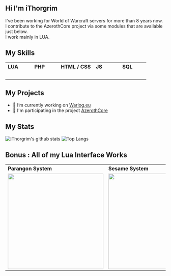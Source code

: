 ## Hi I'm iThorgrim

I've been working for World of Warcraft servers for more than 8 years now.<br>
I contribute to the AzerothCore project via some modules that are available just below.<br>
I work mainly in LUA.

## My Skills
<table>
  <tr>
    <td>  <b>LUA</b>  </td>
    <td>  <b>PHP</b>  </td>
    <td>  <b>HTML / CSS</b>  </td>
    <td>  <b>JS</b>  </td>
    <td>  <b>SQL</b>  </td>
  </tr>
  <tr>
    <td>  <img height="10" src="https://zupimages.net/up/20/37/jpe7.png"> <img height="10" src="https://zupimages.net/up/20/37/jpe7.png"> <img height="10" src="https://zupimages.net/up/20/37/jpe7.png"> <img height="10" src="https://zupimages.net/up/20/37/94ww.png"> <img height="10" src="https://zupimages.net/up/20/37/94ww.png"></td>
    <td>  <img height="10" src="https://zupimages.net/up/20/37/jpe7.png"> <img height="10" src="https://zupimages.net/up/20/37/jpe7.png"> <img height="10" src="https://zupimages.net/up/20/37/jpe7.png"> <img height="10" src="https://zupimages.net/up/20/37/94ww.png"> <img height="10" src="https://zupimages.net/up/20/37/94ww.png"> </td>
    <td>  <img height="10" src="https://zupimages.net/up/20/37/jpe7.png"> <img height="10" src="https://zupimages.net/up/20/37/jpe7.png"> <img height="10" src="https://zupimages.net/up/20/37/94ww.png"> <img height="10" src="https://zupimages.net/up/20/37/94ww.png"> <img height="10" src="https://zupimages.net/up/20/37/94ww.png">  </td>
    <td>  <img height="10" src="https://zupimages.net/up/20/37/jpe7.png"> <img height="10" src="https://zupimages.net/up/20/37/jpe7.png"> <img height="10" src="https://zupimages.net/up/20/37/jpe7.png"> <img height="10" src="https://zupimages.net/up/20/37/94ww.png"> <img height="10" src="https://zupimages.net/up/20/37/94ww.png"> </td>
    <td>  <img height="10" src="https://zupimages.net/up/20/37/jpe7.png"> <img height="10" src="https://zupimages.net/up/20/37/jpe7.png"> <img height="10" src="https://zupimages.net/up/20/37/jpe7.png"> <img height="10" src="https://zupimages.net/up/20/37/jpe7.png"> <img height="10" src="https://zupimages.net/up/20/37/94ww.png"> </td>
  </tr>
</table>

## My Projects
- 🔧 I’m currently working on [Warlog.eu](https://warlog.eu/)<br/>
- 🔭 I'm participating in the project [AzerothCore](http://azerothcore.org)<br/>

## My Stats
![iThorgrim's github stats](https://github-readme-stats.vercel.app/api?username=ithorgrim-hub&show_icons=true&count_private=true&theme=graywhite)
![Top Langs](https://github-readme-stats.vercel.app/api/top-langs/?username=ithorgrim-hub&layout=compact)

## Bonus : All of my Lua Interface Works
<table>
    <tr>
    <td>  <b>Parangon System</b>  </td>
    <td>  <b>Sesame System</b>  </td>
    <td>  <b>Exp Rate Modifier</b>  </td>
  </tr>
  <tr>
    <td>  <img height="300" src="https://cdn.discordapp.com/attachments/753177748989542482/753571381014167622/unknown.png">  </td>
    <td>  <img height="300" src="https://cdn.discordapp.com/attachments/753177748989542482/753272492839141447/unknown.png">  </td>
    <td>  <img height="300" src="https://cdn.discordapp.com/attachments/753177748989542482/753690586929823824/unknown.png">  </td>
  </tr>
</table>
